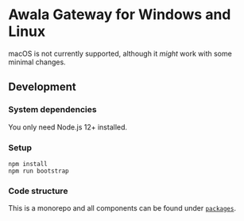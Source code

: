 # Awala Gateway for Windows and Linux

macOS is not currently supported, although it _might_ work with some minimal changes.

## Development

### System dependencies

You only need Node.js 12+ installed.

### Setup

```shell
npm install
npm run bootstrap
```

### Code structure

This is a monorepo and all components can be found under [`packages`](./packages).
